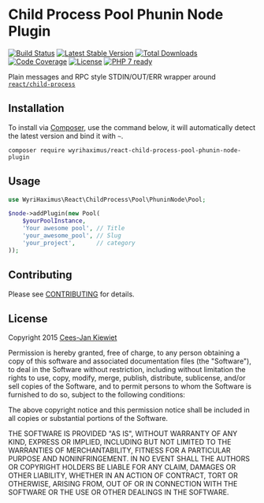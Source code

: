 # Child Process Pool Phunin Node Plugin
[![Build Status](https://travis-ci.org/WyriHaximus/reactphp-child-process-pool-phunin-node-plugin.png)](https://travis-ci.org/WyriHaximus/reactphp-child-process-pool-phunin-node-plugin)
[![Latest Stable Version](https://poser.pugx.org/WyriHaximus/react-child-process-pool-phunin-node-plugin/v/stable.png)](https://packagist.org/packages/WyriHaximus/react-child-process-pool-phunin-node-plugin)
[![Total Downloads](https://poser.pugx.org/WyriHaximus/react-child-process-pool-phunin-node-plugin/downloads.png)](https://packagist.org/packages/WyriHaximus/react-child-process-pool-phunin-node-plugin)
[![Code Coverage](https://scrutinizer-ci.com/g/WyriHaximus/reactphp-child-process-pool-phunin-node-plugin/badges/coverage.png?b=master)](https://scrutinizer-ci.com/g/WyriHaximus/reactphp-child-process-pool-phunin-node-plugin/?branch=master)
[![License](https://poser.pugx.org/wyrihaximus/react-child-process-pool-phunin-node-plugin/license.png)](https://packagist.org/packages/wyrihaximus/react-child-process-pool-phunin-node-plugin)
[![PHP 7 ready](http://php7ready.timesplinter.ch/WyriHaximus/reactphp-child-process-pool-phunin-node-plugin/badge.svg)](https://travis-ci.org/WyriHaximus/reactphp-child-process-pool-phunin-node-plugin)

Plain messages and RPC style STDIN/OUT/ERR wrapper around [`react/child-process`](https://github.com/reactphp/child-process)

## Installation ##

To install via [Composer](http://getcomposer.org/), use the command below, it will automatically detect the latest version and bind it with `~`.

```
composer require wyrihaximus/react-child-process-pool-phunin-node-plugin 
```

## Usage ##

```php
use WyriHaximus\React\ChildProcess\Pool\PhuninNode\Pool;

$node->addPlugin(new Pool(
    $yourPoolInstance,
    'Your awesome pool', // Title
    'your_awesome_pool', // Slug
    'your_project',      // category
));
```

## Contributing ##

Please see [CONTRIBUTING](CONTRIBUTING.md) for details.

## License ##

Copyright 2015 [Cees-Jan Kiewiet](http://wyrihaximus.net/)

Permission is hereby granted, free of charge, to any person
obtaining a copy of this software and associated documentation
files (the "Software"), to deal in the Software without
restriction, including without limitation the rights to use,
copy, modify, merge, publish, distribute, sublicense, and/or sell
copies of the Software, and to permit persons to whom the
Software is furnished to do so, subject to the following
conditions:

The above copyright notice and this permission notice shall be
included in all copies or substantial portions of the Software.

THE SOFTWARE IS PROVIDED "AS IS", WITHOUT WARRANTY OF ANY KIND,
EXPRESS OR IMPLIED, INCLUDING BUT NOT LIMITED TO THE WARRANTIES
OF MERCHANTABILITY, FITNESS FOR A PARTICULAR PURPOSE AND
NONINFRINGEMENT. IN NO EVENT SHALL THE AUTHORS OR COPYRIGHT
HOLDERS BE LIABLE FOR ANY CLAIM, DAMAGES OR OTHER LIABILITY,
WHETHER IN AN ACTION OF CONTRACT, TORT OR OTHERWISE, ARISING
FROM, OUT OF OR IN CONNECTION WITH THE SOFTWARE OR THE USE OR
OTHER DEALINGS IN THE SOFTWARE.
